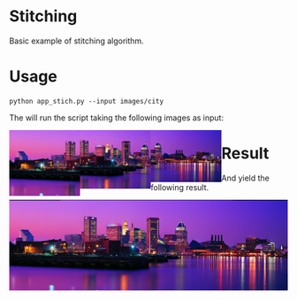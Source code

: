 # Stitching
Basic example of stitching algorithm.

Usage
====

```
python app_stich.py --input images/city
```

The will run the script taking the following images as input:

<a href="https://github.com/valbertoenoc/stitching/blob/master/images/city/city1.jpg"><img src="https://github.com/valbertoenoc/stitching/blob/master/images/city/city1.jpg" align="left" width=128></a>

<a href="https://github.com/valbertoenoc/stitching/blob/master/images/city/city2.jpg"><img src="https://github.com/valbertoenoc/stitching/blob/master/images/city/city2.jpg" align="left" width=128></a>

<a href="https://github.com/valbertoenoc/stitching/blob/master/images/city/city3.jpg"><img src="https://github.com/valbertoenoc/stitching/blob/master/images/city/city3.jpg" align="left" width=128></a>

Result
====

And yield the following result. 

<a href="https://github.com/valbertoenoc/stitching/blob/master/images/city/stitched.png"><img src="https://github.com/valbertoenoc/stitching/blob/master/images/city/stitched.png" width=640></a>


